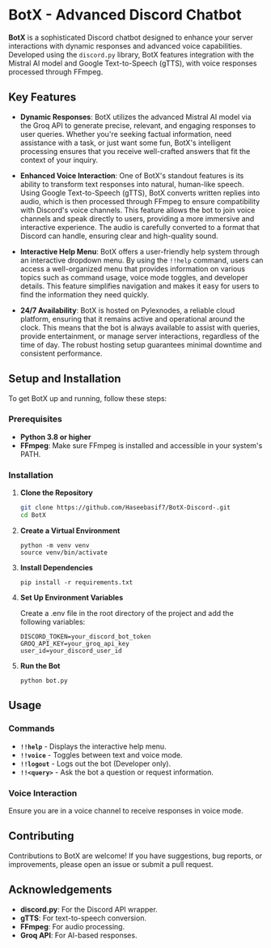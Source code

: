 # BotX - Advanced Discord Chatbot

**BotX** is a sophisticated Discord chatbot designed to enhance your server interactions with dynamic responses and advanced voice capabilities. Developed using the `discord.py` library, BotX features integration with the Mistral AI model and Google Text-to-Speech (gTTS), with voice responses processed through FFmpeg.

## Key Features

- **Dynamic Responses**: BotX utilizes the advanced Mistral AI model via the Groq API to generate precise, relevant, and engaging responses to user queries. Whether you're seeking factual information, need assistance with a task, or just want some fun, BotX's intelligent processing ensures that you receive well-crafted answers that fit the context of your inquiry.

- **Enhanced Voice Interaction**: One of BotX's standout features is its ability to transform text responses into natural, human-like speech. Using Google Text-to-Speech (gTTS), BotX converts written replies into audio, which is then processed through FFmpeg to ensure compatibility with Discord's voice channels. This feature allows the bot to join voice channels and speak directly to users, providing a more immersive and interactive experience. The audio is carefully converted to a format that Discord can handle, ensuring clear and high-quality sound.

- **Interactive Help Menu**: BotX offers a user-friendly help system through an interactive dropdown menu. By using the `!!help` command, users can access a well-organized menu that provides information on various topics such as command usage, voice mode toggles, and developer details. This feature simplifies navigation and makes it easy for users to find the information they need quickly.

- **24/7 Availability**: BotX is hosted on Pylexnodes, a reliable cloud platform, ensuring that it remains active and operational around the clock. This means that the bot is always available to assist with queries, provide entertainment, or manage server interactions, regardless of the time of day. The robust hosting setup guarantees minimal downtime and consistent performance.

## Setup and Installation

To get BotX up and running, follow these steps:

### Prerequisites

- **Python 3.8 or higher**
- **FFmpeg**: Make sure FFmpeg is installed and accessible in your system's PATH.

### Installation

1. **Clone the Repository**

   ```bash
   git clone https://github.com/Haseebasif7/BotX-Discord-.git
   cd BotX
   ```
2. **Create a Virtual Environment**
   ```
   python -m venv venv
   source venv/bin/activate
   ```
3. **Install Dependencies**
    ```
   pip install -r requirements.txt
   ```
4. **Set Up Environment Variables**

   Create a .env file in the root directory of the project and add the following variables:
   ```
   DISCORD_TOKEN=your_discord_bot_token
   GROQ_API_KEY=your_groq_api_key
   user_id=your_discord_user_id

   ```
5. **Run the Bot**
    ```
   python bot.py
   ```
## Usage

### Commands

- **`!!help`** - Displays the interactive help menu.
- **`!!voice`** - Toggles between text and voice mode.
- **`!!logout`** - Logs out the bot (Developer only).
- **`!!<query>`** - Ask the bot a question or request information.

### Voice Interaction

Ensure you are in a voice channel to receive responses in voice mode.

## Contributing

Contributions to BotX are welcome! If you have suggestions, bug reports, or improvements, please open an issue or submit a pull request.

## Acknowledgements

- **discord.py**: For the Discord API wrapper.
- **gTTS**: For text-to-speech conversion.
- **FFmpeg**: For audio processing.
- **Groq API**: For AI-based responses.

